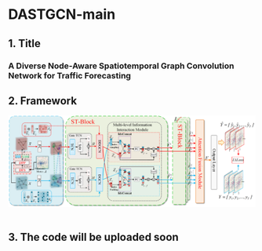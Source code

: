 
# DASTGCN-main

## 1. Title

### A Diverse Node-Aware Spatiotemporal Graph Convolution Network for Traffic Forecasting

## 2. Framework
![image](Fig3.png)            

## 3. The code will be uploaded soon







